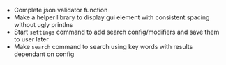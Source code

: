 - Complete json validator function
- Make a helper library to display gui element with consistent spacing without ugly printlns
- Start `settings` command to add search config/modifiers and save them to user later
- Make `search` command to search using key words with results dependant on config
